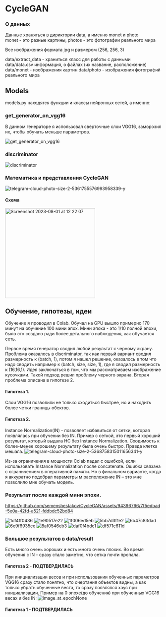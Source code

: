 # CycleGAN


### О данных
Данные храняться в дириктории data, а именно monet и photo \
monet - это разные картины, photos - это фотографии реального мира

Все изображения формата jpg и размером (256, 256, 3)

data/extract_data - храниться класс для работы с данными \
data/data.csv информация, о файлах (их название, расположение)
data/monet - изображения картин 
data/photo - изображения фотографий реального мира


## Models
models.py находятся функции и классы нейронных сетей, а именно:

### get_generator_on_vgg16
В данном генераторе я использовал свёрточные слои VGG16, заморозил их, чтобы обучать меньше параметров.

![get_generator_on_vgg16](https://github.com/semenshestakov/CycleGAN/assets/94396766/34a8d319-d40c-44aa-b82d-3ffa3138631c)

### discriminator
![discriminator](https://github.com/semenshestakov/CycleGAN/assets/94396766/6c4bfe6d-81eb-4ae9-ba99-5ba373b78c42)

### Математика и представления CycleGAN
![telegram-cloud-photo-size-2-5361755576993958339-y](https://github.com/semenshestakov/CycleGAN/assets/94396766/478f15cb-c709-489c-9926-bf16a4b2bda9)

#### Схема
<img width="290" alt="Screenshot 2023-08-01 at 12 22 07" src="https://github.com/semenshestakov/CycleGAN/assets/94396766/19ec1c7b-fab1-40dd-a055-524fa4add958">


## Обучение, гипотезы, идеи 
Обучение я проводил в Сolab. Обучал на GPU вышло примерно 170 минут на обучение 100 мини эпох.
Мини эпоха - это 1/10 полной эпохи, было это создано ради более детального наблюдения, как обучается сеть.

Первое время генератор сводил любой результат к черному экрану. Проблема оказалось в discriminator, так как первый вариант сводил размерность к (batch, 1), потом я нашел решение, оказалось в том что надо сводить например к (batch, size, size, 1), где я сводил размерность к (16,16,1). Идея заключаться в том, что мы рассматриваем изображение кусочками. Такой подход решил проблему черного экрана. Вторая проблема описана в гипотезе 2.

#### Гипотеза 1.
Слои VGG16 позволили не только сходиться быстрее, но и находить более четки границы обектов.


#### Гипотеза 2.
Instance Normalization(IN) - позволяет избавиться от сетки, которая появлялась при обучении без IN.
Пример с сеткой, это первый хороший результат, который выдала НС без Instance Normalization. Сходимость к более-менее хорошему результату была очень быстро. Правда клетка мешала. 
![telegram-cloud-photo-size-2-5368758315011656341-y](https://github.com/semenshestakov/CycleGAN/assets/94396766/a621a5a0-b033-41b0-a85a-83221198f629)

Из-за ограничения в мощности Colab падал с ошибкой, если использовать Instance Normalization после concatenate. Ошибка связана с ограничением в оперативной памяти. 
Но в финальном варианте, когда я аккуратно подобрал параметры м расположение IN – это мне позволило мне обучать модель.

### Результат после каждой мини эпохи.


https://github.com/semenshestakov/CycleGAN/assets/94396766/7f5edbad-5e0a-42fd-a521-fddbdc52bd84


![1df4ff0436](https://github.com/semenshestakov/CycleGAN/assets/94396766/3f858a18-6f45-4ec2-a25b-3fc70351a283)
![1e90517e22](https://github.com/semenshestakov/CycleGAN/assets/94396766/24c5e197-5797-4e55-808a-ac8b4135a1d8)
![1f006ed5eb](https://github.com/semenshestakov/CycleGAN/assets/94396766/5fa3120a-47cc-4855-9f3e-5db852a1970f)
![5bb7d3f1e2](https://github.com/semenshestakov/CycleGAN/assets/94396766/c71950a4-968e-4e7a-a537-67d019984a02)
![6b47c83dad](https://github.com/semenshestakov/CycleGAN/assets/94396766/00df1a0f-619d-40be-bd94-6a5df47149f8)
![6e9f6935ce](https://github.com/semenshestakov/CycleGAN/assets/94396766/9f73d859-810d-4d54-ac49-001d13fd1866)
![8af0546eb3](https://github.com/semenshestakov/CycleGAN/assets/94396766/ec5b8398-e7d0-4e8c-a1d5-7c0fc682af7c)
![daf0f4bdc1](https://github.com/semenshestakov/CycleGAN/assets/94396766/e579ac3a-5075-45bc-8080-11edbc87ba79)
![df571c611d](https://github.com/semenshestakov/CycleGAN/assets/94396766/c8530dc4-b167-4b90-94b3-8294082a14e8)


### Большое результатов в data/result

Есть много очень хороших и есть много очень плохих. Во время обучения с IN - сразу стало заметно, что сетка почти пропала.
#### Гипотеза 2 - ПОДТВЕРДИЛАСЬ

При инициализации весов и при использовании обученных параметров VGG16 сразу стало понятно, что очертания объектов видны, а как только убрать обученные веста, то сразу появлялся хаус при инициализации. Пример на 0 эпохе(до обучения) при обученных VGG16 весах и без IN:
![image_at_epochNone](https://github.com/semenshestakov/CycleGAN/assets/94396766/ba2a9df3-1db7-48cd-b1d0-abb84c87244c)
#### Гипотеза 1 - ПОДТВЕРДИЛАСЬ




















































